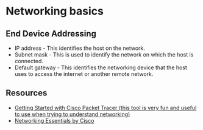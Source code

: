 # Networking basics

## End Device Addressing

- IP address - This identifies the host on the network.
- Subnet mask - This is used to identify the network on which the host is connected.
- Default gateway - This identifies the networking device that the host uses to access the internet or another remote network.


## Resources

- [Getting Started with Cisco Packet Tracer (this tool is very fun and useful to use when trying to understand networking)](https://skillsforall.com/course/getting-started-cisco-packet-tracer)
- [Networking Essentials by Cisco](https://skillsforall.com/course/networking-essentials)
